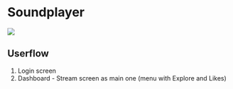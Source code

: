 # Soundplayer 

<img src="https://raw.githubusercontent.com/soundblogs/soundplayer-electron/master/screens/soundcloud.jpg" />

## Userflow

1. Login screen
2. Dashboard - Stream screen as main one (menu with Explore and Likes) 
